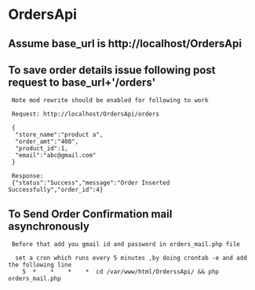 # OrdersApi

## Assume base_url is http://localhost/OrdersApi

## To save order details issue following post request to base_url+'/orders'
     Note mod rewrite should be enabled for following to work
     
     Request: http://localhost/OrdersApi/orders
     
     {
      "store_name":"product a",
      "order_amt":"400",
      "product_id":1,
      "email":"abc@gmail.com"
     }
     
     Response:
     {"status":"Success","message":"Order Inserted Successfully","order_id":4}
     
## To Send Order Confirmation mail asynchronously
     
     Before that add you gmail id and password in orders_mail.php file
     
      set a cron which runs every 5 minutes ,by doing crontab -e and add the following line 
        5  *    *    *    *  cd /var/www/html/OrderssApi/ && php orders_mail.php
